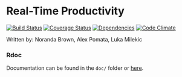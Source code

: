 # Real-Time Productivity

[![Build Status](https://secure.travis-ci.org/236b-RTP/RTP.png)](http://travis-ci.org/236b-RTP/RTP)
[![Coverage Status](https://coveralls.io/repos/236b-RTP/RTP/badge.png?branch=master)](https://coveralls.io/r/236b-RTP/RTP?branch=master)
[![Dependencies](https://gemnasium.com/236b-RTP/RTP.png)](https://gemnasium.com/236b-RTP/RTP)
[![Code Climate](https://codeclimate.com/github/236b-RTP/RTP.png)](https://codeclimate.com/github/236b-RTP/RTP)

Written by: Noranda Brown, Alex Pomata, Luka Milekic

### Rdoc
Documentation can be found in the `doc/` folder or [here](http://236b-RTP.github.io/RTP).